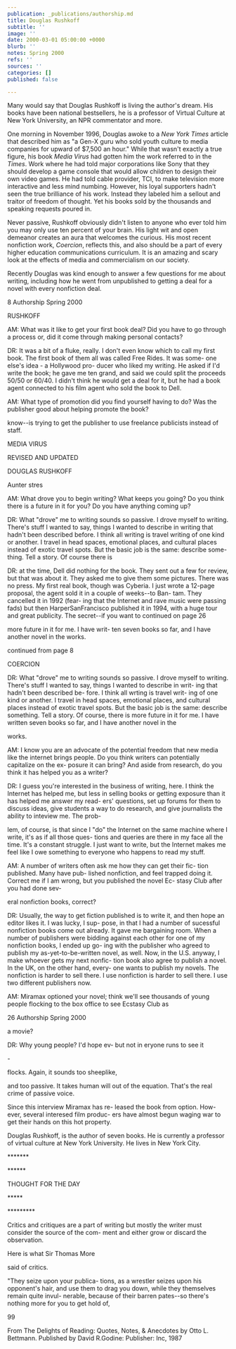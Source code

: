 ```yaml
---
publication: _publications/authorship.md
title: Douglas Rushkoff
subtitle: ''
image: ''
date: 2000-03-01 05:00:00 +0000
blurb: ''
notes: Spring 2000
refs: ''
sources: ''
categories: []
published: false

---
```

Many would say that Douglas Rushkoff is living the author's dream. His books have been national bestsellers, he is a professor of Virtual Culture at New York University, an NPR commentator and more.

One morning in November 1996, Douglas awoke to a _New York Times_ article that described him as "a Gen-X guru who sold youth culture to media companies for upward of $7,500 an hour." While that wasn't exactly a true figure, his book _Media Virus_ had gotten him the work referred to in the _Times_. Work where he had told major corporations like Sony that they should develop a game console that would allow children to design their own video games. He had told cable provider, TCI, to make television more interactive and less mind numbing. However, his loyal supporters hadn't seen the true brilliance of his work. Instead they labeled him a sellout and traitor of freedom of thought. Yet his books sold by the thousands and speaking requests poured in.

Never passive, Rushkoff obviously didn't listen to anyone who ever told him you may only use ten percent of your brain. His light wit and open demeanor creates an aura that welcomes the curious. His most recent nonfiction work, _Coercion_, reflects this, and also should be a part of every higher education communications curriculum. It is an amazing and scary look at the effects of media and commercialism on our society.

Recently Douglas was kind enough to answer a few questions for me about writing, including how he went from unpublished to getting a deal for a novel with every nonfiction deal.

8 Authorship Spring 2000

RUSHKOFF

AM: What was it like to get your first book deal? Did you have to go through a process or, did it come through making personal contacts?

DR: It was a bit of a fluke, really. I don't even know which to call my first book. The first book of them all was called Free Rides. It was some- one else's idea - a Hollywood pro- ducer who liked my writing. He asked if I'd write the book; he gave me ten grand, and said we could split the proceeds 50/50 or 60/40. I didn't think he would get a deal for it, but he had a book agent connected to his film agent who sold the book to Dell.

AM: What type of promotion did you find yourself having to do? Was the publisher good about helping promote the book?

know--is trying to get the publisher to use freelance publicists instead of staff.

MEDIA VIRUS

REVISED AND UPDATED

DOUGLAS RUSHKOFF

Aunter stres

AM: What drove you to begin writing? What keeps you going? Do you think there is a future in it for you? Do you have anything coming up?

DR: What "drove" me to writing sounds so passive. I drove myself to writing. There's stuff I wanted to say, things I wanted to describe in writing that hadn't been described before. I think all writing is travel writing of one kind or another. I travel in head spaces, emotional places, and cultural places instead of exotic travel spots. But the basic job is the same: describe some- thing. Tell a story. Of course there is

DR: at the time, Dell did nothing for the book. They sent out a few for review, but that was about it. They asked me to give them some pictures. There was no press. My first real book, though was Cyberia. I just wrote a 12-page proposal, the agent sold it in a couple of weeks--to Ban- tam. They cancelled it in 1992 (fear- ing that the Internet and rave music were passing fads) but then HarperSanFrancisco published it in 1994, with a huge tour and great publicity. The secret--if you want to continued on page 26

more future in it for me. I have writ- ten seven books so far, and I have another novel in the works.

continued from page 8

COERCION

DR: What "drove" me to writing sounds so passive. I drove myself to writing. There's stuff I wanted to say, things I wanted to describe in writ- ing that hadn't been described be- fore. I think all wrting is travel writ- ing of one kind or another. I travel in head spaces, emotional places, and cultural places instead of exotic travel spots. But the basic job is the same: describe something. Tell a story. Of course, there is more future in it for me. I have written seven books so far, and I have another novel in the

works.

AM: I know you are an advocate of the potential freedom that new media like the internet brings people. Do you think writers can potentially capitalize on the ex- posure it can bring? And aside from research, do you think it has helped you as a writer?

DR: I guess you're interested in the business of writing, here. I think the Internet has helped me, but less in selling books or getting exposure than it has helped me answer my read- ers' questions, set up forums for them to discuss ideas, give students a way to do research, and give journalists the ability to inteview me. The prob-

lem, of course, is that since I "do" the Internet on the same machine where I write, it's as if all those ques- tions and queries are there in my face all the time. It's a constant struggle. I just want to write, but the Internet makes me feel like I owe something to everyone who happens to read my stuff.

AM: A number of writers often ask me how they can get their fic- tion published. Many have pub- lished nonfiction, and feel trapped doing it. Correct me if I am wrong, but you published the novel Ec- stasy Club after you had done sev-

eral nonfiction books, correct?

DR: Usually, the way to get fiction published is to write it, and then hope an editor likes it. I was lucky, I sup- pose, in that I had a number of sucessful nonfiction books come out already. It gave me bargaining room. When a number of publishers were bidding against each other for one of my nonfiction books, I ended up go- ing with the publisher who agreed to publish my as-yet-to-be-written novel, as well. Now, in the U.S. anyway, I make whoever gets my next nonfic- tion book also agree to publish a novel. In the UK, on the other hand, every- one wants to publish my novels. The nonfiction is harder to sell there. I use nonfiction is harder to sell there. I use two different publishers now.

AM: Miramax optioned your novel; think we'll see thousands of young people flocking to the box office to see Ecstasy Club as

26 Authorship Spring 2000

a movie?

DR: Why young people? I'd hope ev- but not in eryone runs to see it

\-

flocks. Again, it sounds too sheeplike,

and too passive. It takes human will out of the equation. That's the real crime of passive voice.

Since this interview Miramax has re- leased the book from option. How- ever, several interesed film produc- ers have almost begun waging war to get their hands on this hot property.

Douglas Rushkoff, is the author of seven books. He is currently a professor of virtual culture at New York University. He lives in New York City.

\*******

\******

THOUGHT FOR THE DAY

\*****

\*********

Critics and critiques are a part of writing but mostly the writer must consider the source of the com- ment and either grow or discard the observation.

Here is what Sir Thomas More

said of critics.

"They seize upon your publica- tions, as a wrestler seizes upon his opponent's hair, and use them to drag you down, while they themselves remain quite invul- nerable, because of their barren pates--so there's nothing more for you to get hold of,

99

From The Delights of Reading: Quotes, Notes, & Anecdotes by Otto L. Bettmann. Published by David R.Godine: Publisher: Inc, 1987